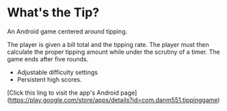 # What's the Tip?

An Android game centered around tipping.

The player is given a bill total and the tipping rate. The player must then calculate the proper tipping amount while under the scrutiny of a timer. The game ends after five rounds.

* Adjustable difficulty settings
* Persistent high scores.

[Click this ling to visit the app's Android page] (https://play.google.com/store/apps/details?id=com.danm551.tippinggame)
